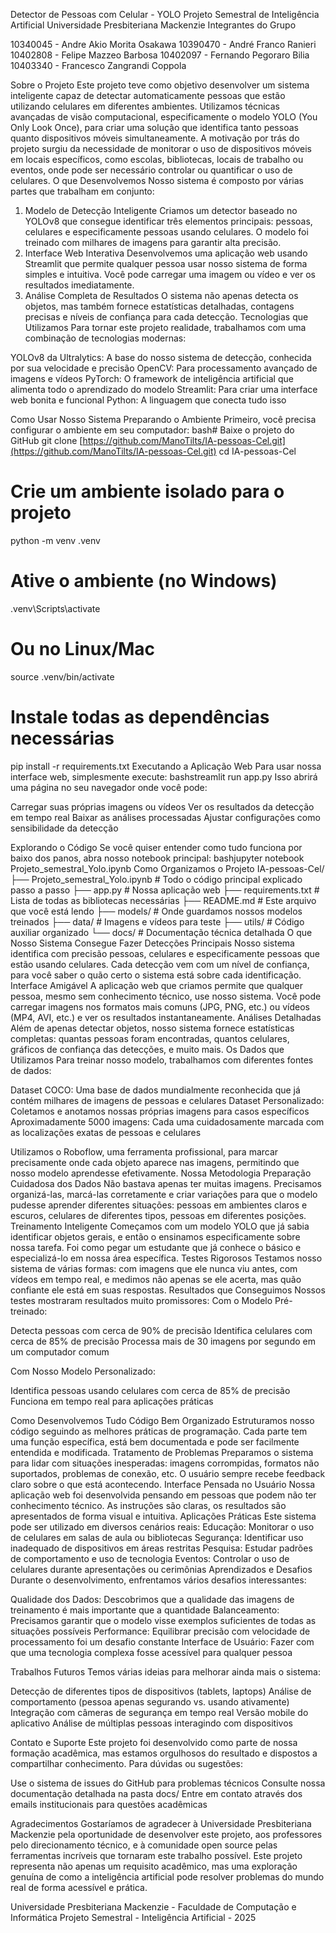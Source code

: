 Detector de Pessoas com Celular - YOLO
Projeto Semestral de Inteligência Artificial
Universidade Presbiteriana Mackenzie
Integrantes do Grupo

10340045 - Andre Akio Morita Osakawa
10390470 - André Franco Ranieri
10402808 - Felipe Mazzeo Barbosa
10402097 - Fernando Pegoraro Bilia
10403340 - Francesco Zangrandi Coppola

Sobre o Projeto
Este projeto teve como objetivo desenvolver um sistema inteligente capaz de detectar automaticamente pessoas que estão utilizando celulares em diferentes ambientes. Utilizamos técnicas avançadas de visão computacional, especificamente o modelo YOLO (You Only Look Once), para criar uma solução que identifica tanto pessoas quanto dispositivos móveis simultaneamente.
A motivação por trás do projeto surgiu da necessidade de monitorar o uso de dispositivos móveis em locais específicos, como escolas, bibliotecas, locais de trabalho ou eventos, onde pode ser necessário controlar ou quantificar o uso de celulares.
O que Desenvolvemos
Nosso sistema é composto por várias partes que trabalham em conjunto:
1. Modelo de Detecção Inteligente
Criamos um detector baseado no YOLOv8 que consegue identificar três elementos principais: pessoas, celulares e especificamente pessoas usando celulares. O modelo foi treinado com milhares de imagens para garantir alta precisão.
2. Interface Web Interativa
Desenvolvemos uma aplicação web usando Streamlit que permite qualquer pessoa usar nosso sistema de forma simples e intuitiva. Você pode carregar uma imagem ou vídeo e ver os resultados imediatamente.
3. Análise Completa de Resultados
O sistema não apenas detecta os objetos, mas também fornece estatísticas detalhadas, contagens precisas e níveis de confiança para cada detecção.
Tecnologias que Utilizamos
Para tornar este projeto realidade, trabalhamos com uma combinação de tecnologias modernas:

YOLOv8 da Ultralytics: A base do nosso sistema de detecção, conhecida por sua velocidade e precisão
OpenCV: Para processamento avançado de imagens e vídeos
PyTorch: O framework de inteligência artificial que alimenta todo o aprendizado do modelo
Streamlit: Para criar uma interface web bonita e funcional
Python: A linguagem que conecta tudo isso

Como Usar Nosso Sistema
Preparando o Ambiente
Primeiro, você precisa configurar o ambiente em seu computador:
bash# Baixe o projeto do GitHub
git clone [https://github.com/ManoTilts/IA-pessoas-Cel.git](https://github.com/ManoTilts/IA-pessoas-Cel.git)
cd IA-pessoas-Cel

# Crie um ambiente isolado para o projeto
python -m venv .venv

# Ative o ambiente (no Windows)
.venv\Scripts\activate
# Ou no Linux/Mac
source .venv/bin/activate

# Instale todas as dependências necessárias
pip install -r requirements.txt
Executando a Aplicação Web
Para usar nossa interface web, simplesmente execute:
bashstreamlit run app.py
Isso abrirá uma página no seu navegador onde você pode:

Carregar suas próprias imagens ou vídeos
Ver os resultados da detecção em tempo real
Baixar as análises processadas
Ajustar configurações como sensibilidade da detecção

Explorando o Código
Se você quiser entender como tudo funciona por baixo dos panos, abra nosso notebook principal:
bashjupyter notebook Projeto_semestral_Yolo.ipynb
Como Organizamos o Projeto
IA-pessoas-Cel/
├── Projeto_semestral_Yolo.ipynb    # Todo o código principal explicado passo a passo
├── app.py                          # Nossa aplicação web
├── requirements.txt                # Lista de todas as bibliotecas necessárias
├── README.md                       # Este arquivo que você está lendo
├── models/                         # Onde guardamos nossos modelos treinados
├── data/                           # Imagens e vídeos para teste
├── utils/                          # Código auxiliar organizado
└── docs/                           # Documentação técnica detalhada
O que Nosso Sistema Consegue Fazer
Detecções Principais
Nosso sistema identifica com precisão pessoas, celulares e especificamente pessoas que estão usando celulares. Cada detecção vem com um nível de confiança, para você saber o quão certo o sistema está sobre cada identificação.
Interface Amigável
A aplicação web que criamos permite que qualquer pessoa, mesmo sem conhecimento técnico, use nosso sistema. Você pode carregar imagens nos formatos mais comuns (JPG, PNG, etc.) ou vídeos (MP4, AVI, etc.) e ver os resultados instantaneamente.
Análises Detalhadas
Além de apenas detectar objetos, nosso sistema fornece estatísticas completas: quantas pessoas foram encontradas, quantos celulares, gráficos de confiança das detecções, e muito mais.
Os Dados que Utilizamos
Para treinar nosso modelo, trabalhamos com diferentes fontes de dados:

Dataset COCO: Uma base de dados mundialmente reconhecida que já contém milhares de imagens de pessoas e celulares
Dataset Personalizado: Coletamos e anotamos nossas próprias imagens para casos específicos
Aproximadamente 5000 imagens: Cada uma cuidadosamente marcada com as localizações exatas de pessoas e celulares

Utilizamos o Roboflow, uma ferramenta profissional, para marcar precisamente onde cada objeto aparece nas imagens, permitindo que nosso modelo aprendesse efetivamente.
Nossa Metodologia
Preparação Cuidadosa dos Dados
Não bastava apenas ter muitas imagens. Precisamos organizá-las, marcá-las corretamente e criar variações para que o modelo pudesse aprender diferentes situações: pessoas em ambientes claros e escuros, celulares de diferentes tipos, pessoas em diferentes posições.
Treinamento Inteligente
Começamos com um modelo YOLO que já sabia identificar objetos gerais, e então o ensinamos especificamente sobre nossa tarefa. Foi como pegar um estudante que já conhece o básico e especializá-lo em nossa área específica.
Testes Rigorosos
Testamos nosso sistema de várias formas: com imagens que ele nunca viu antes, com vídeos em tempo real, e medimos não apenas se ele acerta, mas quão confiante ele está em suas respostas.
Resultados que Conseguimos
Nossos testes mostraram resultados muito promissores:
Com o Modelo Pré-treinado:

Detecta pessoas com cerca de 90% de precisão
Identifica celulares com cerca de 85% de precisão
Processa mais de 30 imagens por segundo em um computador comum

Com Nosso Modelo Personalizado:

Identifica pessoas usando celulares com cerca de 85% de precisão
Funciona em tempo real para aplicações práticas

Como Desenvolvemos Tudo
Código Bem Organizado
Estruturamos nosso código seguindo as melhores práticas de programação. Cada parte tem uma função específica, está bem documentada e pode ser facilmente entendida e modificada.
Tratamento de Problemas
Preparamos o sistema para lidar com situações inesperadas: imagens corrompidas, formatos não suportados, problemas de conexão, etc. O usuário sempre recebe feedback claro sobre o que está acontecendo.
Interface Pensada no Usuário
Nossa aplicação web foi desenvolvida pensando em pessoas que podem não ter conhecimento técnico. As instruções são claras, os resultados são apresentados de forma visual e intuitiva.
Aplicações Práticas
Este sistema pode ser utilizado em diversos cenários reais:
Educação: Monitorar o uso de celulares em salas de aula ou bibliotecas
Segurança: Identificar uso inadequado de dispositivos em áreas restritas
Pesquisa: Estudar padrões de comportamento e uso de tecnologia
Eventos: Controlar o uso de celulares durante apresentações ou cerimônias
Aprendizados e Desafios
Durante o desenvolvimento, enfrentamos vários desafios interessantes:

Qualidade dos Dados: Descobrimos que a qualidade das imagens de treinamento é mais importante que a quantidade
Balanceamento: Precisamos garantir que o modelo visse exemplos suficientes de todas as situações possíveis
Performance: Equilibrar precisão com velocidade de processamento foi um desafio constante
Interface de Usuário: Fazer com que uma tecnologia complexa fosse acessível para qualquer pessoa

Trabalhos Futuros
Temos várias ideias para melhorar ainda mais o sistema:

Detecção de diferentes tipos de dispositivos (tablets, laptops)
Análise de comportamento (pessoa apenas segurando vs. usando ativamente)
Integração com câmeras de segurança em tempo real
Versão mobile do aplicativo
Análise de múltiplas pessoas interagindo com dispositivos

Contato e Suporte
Este projeto foi desenvolvido como parte de nossa formação acadêmica, mas estamos orgulhosos do resultado e dispostos a compartilhar conhecimento.
Para dúvidas ou sugestões:

Use o sistema de issues do GitHub para problemas técnicos
Consulte nossa documentação detalhada na pasta docs/
Entre em contato através dos emails institucionais para questões acadêmicas

Agradecimentos
Gostaríamos de agradecer à Universidade Presbiteriana Mackenzie pela oportunidade de desenvolver este projeto, aos professores pelo direcionamento técnico, e à comunidade open source pelas ferramentas incríveis que tornaram este trabalho possível.
Este projeto representa não apenas um requisito acadêmico, mas uma exploração genuína de como a inteligência artificial pode resolver problemas do mundo real de forma acessível e prática.

Universidade Presbiteriana Mackenzie - Faculdade de Computação e Informática
Projeto Semestral - Inteligência Artificial - 2025
